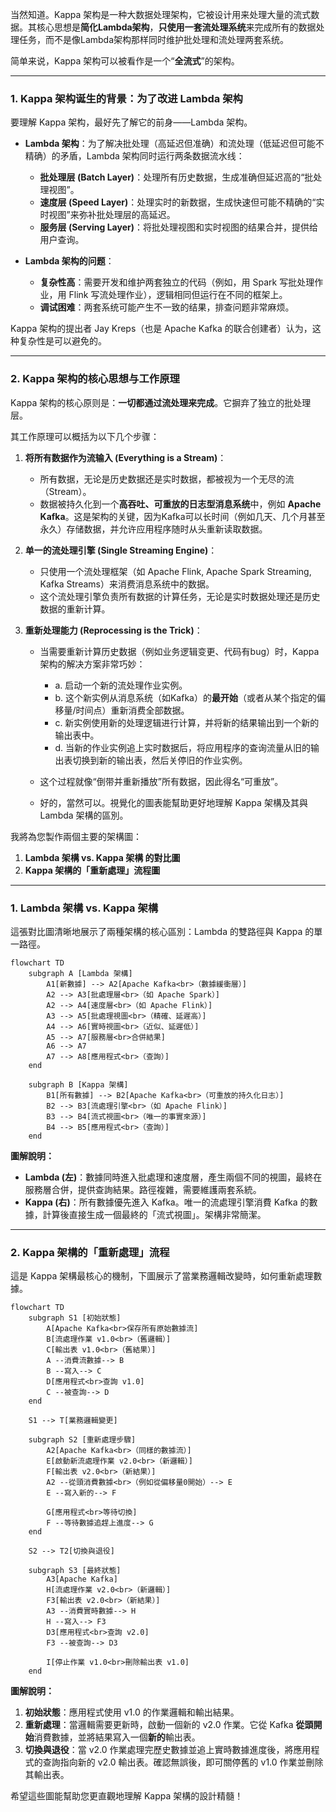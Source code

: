 当然知道。Kappa 架构是一种大数据处理架构，它被设计用来处理大量的流式数据。其核心思想是**简化Lambda架构**，**只使用一套流处理系统**来完成所有的数据处理任务，而不是像Lambda架构那样同时维护批处理和流处理两套系统。

简单来说，Kappa 架构可以被看作是一个“**全流式**”的架构。

---

### 1. Kappa 架构诞生的背景：为了改进 Lambda 架构

要理解 Kappa 架构，最好先了解它的前身——Lambda 架构。

*   **Lambda 架构**：为了解决批处理（高延迟但准确）和流处理（低延迟但可能不精确）的矛盾，Lambda 架构同时运行两条数据流水线：
    *   **批处理层 (Batch Layer)**：处理所有历史数据，生成准确但延迟高的“批处理视图”。
    *   **速度层 (Speed Layer)**：处理实时的新数据，生成快速但可能不精确的“实时视图”来弥补批处理层的高延迟。
    *   **服务层 (Serving Layer)**：将批处理视图和实时视图的结果合并，提供给用户查询。

*   **Lambda 架构的问题**：
    *   **复杂性高**：需要开发和维护两套独立的代码（例如，用 Spark 写批处理作业，用 Flink 写流处理作业），逻辑相同但运行在不同的框架上。
    *   **调试困难**：两套系统可能产生不一致的结果，排查问题非常麻烦。

Kappa 架构的提出者 Jay Kreps（也是 Apache Kafka 的联合创建者）认为，这种复杂性是可以避免的。

---

### 2. Kappa 架构的核心思想与工作原理

Kappa 架构的核心原则是：**一切都通过流处理来完成**。它摒弃了独立的批处理层。

其工作原理可以概括为以下几个步骤：

1.  **将所有数据作为流输入 (Everything is a Stream)**：
    *   所有数据，无论是历史数据还是实时数据，都被视为一个无尽的流（Stream）。
    *   数据被持久化到一个**高吞吐、可重放的日志型消息系统**中，例如 **Apache Kafka**。这是架构的关键，因为Kafka可以长时间（例如几天、几个月甚至永久）存储数据，并允许应用程序随时从头重新读取数据。

2.  **单一的流处理引擎 (Single Streaming Engine)**：
    *   只使用一个流处理框架（如 Apache Flink, Apache Spark Streaming, Kafka Streams）来消费消息系统中的数据。
    *   这个流处理引擎负责所有数据的计算任务，无论是实时数据处理还是历史数据的重新计算。

3.  **重新处理能力 (Reprocessing is the Trick)**：
    *   当需要重新计算历史数据（例如业务逻辑变更、代码有bug）时，Kappa 架构的解决方案非常巧妙：
        *   a. 启动一个新的流处理作业实例。
        *   b. 这个新实例从消息系统（如Kafka）的**最开始**（或者从某个指定的偏移量/时间点）重新消费全部数据。
        *   c. 新实例使用新的处理逻辑进行计算，并将新的结果输出到一个新的输出表中。
        *   d. 当新的作业实例追上实时数据后，将应用程序的查询流量从旧的输出表切换到新的输出表，然后关停旧的作业实例。

    *   这个过程就像“倒带并重新播放”所有数据，因此得名“可重放”。
  
    *   好的，當然可以。視覺化的圖表能幫助更好地理解 Kappa 架構及其與 Lambda 架構的區別。

我將為您製作兩個主要的架構圖：

1.  **Lambda 架構 vs. Kappa 架構 的對比圖**
2.  **Kappa 架構的「重新處理」流程圖**

---

### 1. Lambda 架構 vs. Kappa 架構

這張對比圖清晰地展示了兩種架構的核心區別：Lambda 的雙路徑與 Kappa 的單一路徑。

```mermaid
flowchart TD
    subgraph A [Lambda 架構]
        A1[新數據] --> A2[Apache Kafka<br>（數據緩衝層）]
        A2 --> A3[批處理層<br>（如 Apache Spark）]
        A2 --> A4[速度層<br>（如 Apache Flink）]
        A3 --> A5[批處理視圖<br>（精確、延遲高）]
        A4 --> A6[實時視圖<br>（近似、延遲低）]
        A5 --> A7[服務層<br>合併結果]
        A6 --> A7
        A7 --> A8[應用程式<br>（查詢）]
    end

    subgraph B [Kappa 架構]
        B1[所有數據] --> B2[Apache Kafka<br>（可重放的持久化日志）]
        B2 --> B3[流處理引擎<br>（如 Apache Flink）]
        B3 --> B4[流式視圖<br>（唯一的事實來源）]
        B4 --> B5[應用程式<br>（查詢）]
    end
```

**圖解說明：**
*   **Lambda (左)**：數據同時進入批處理和速度層，產生兩個不同的視圖，最終在服務層合併，提供查詢結果。路徑複雜，需要維護兩套系統。
*   **Kappa (右)**：所有數據優先進入 Kafka。唯一的流處理引擎消費 Kafka 的數據，計算後直接生成一個最終的「流式視圖」。架構非常簡潔。

---

### 2. Kappa 架構的「重新處理」流程

這是 Kappa 架構最核心的機制，下圖展示了當業務邏輯改變時，如何重新處理數據。

```mermaid
flowchart TD
    subgraph S1 [初始狀態]
        A[Apache Kafka<br>保存所有原始數據流]
        B[流處理作業 v1.0<br>（舊邏輯）]
        C[輸出表 v1.0<br>（舊結果）]
        A --消費流數據--> B
        B --寫入--> C
        D[應用程式<br>查詢 v1.0]
        C --被查詢--> D
    end

    S1 --> T[業務邏輯變更]

    subgraph S2 [重新處理步驟]
        A2[Apache Kafka<br>（同樣的數據流）]
        E[啟動新流處理作業 v2.0<br>（新邏輯）]
        F[輸出表 v2.0<br>（新結果）]
        A2 --從頭消費數據<br>（例如從偏移量0開始）--> E
        E --寫入新的--> F

        G[應用程式<br>等待切換]
        F --等待數據追趕上進度--> G
    end

    S2 --> T2[切換與退役]

    subgraph S3 [最終狀態]
        A3[Apache Kafka]
        H[流處理作業 v2.0<br>（新邏輯）]
        F3[輸出表 v2.0<br>（新結果）]
        A3 --消費實時數據--> H
        H --寫入--> F3
        D3[應用程式<br>查詢 v2.0]
        F3 --被查詢--> D3

        I[停止作業 v1.0<br>刪除輸出表 v1.0]
    end
```

**圖解說明：**
1.  **初始狀態**：應用程式使用 v1.0 的作業邏輯和輸出結果。
2.  **重新處理**：當邏輯需要更新時，啟動一個新的 v2.0 作業。它從 Kafka **從頭開始**消費數據，並將結果寫入一個**新的**輸出表。
3.  **切換與退役**：當 v2.0 作業處理完歷史數據並追上實時數據進度後，將應用程式的查詢指向新的 v2.0 輸出表。確認無誤後，即可關停舊的 v1.0 作業並刪除其輸出表。

希望這些圖能幫助您更直觀地理解 Kappa 架構的設計精髓！
